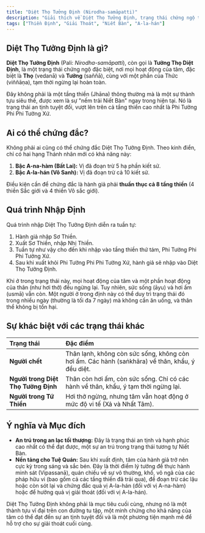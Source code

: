 ```yaml
---
title: "Diệt Thọ Tưởng Định (Nirodha-samāpatti)"
description: "Giải thích về Diệt Thọ Tưởng Định, trạng thái chứng ngộ tối thượng mà chỉ các bậc Thánh A-na-hàm và A-la-hán mới có thể đạt được."
tags: ["Thiền Định", "Giải Thoát", "Niết Bàn", "A-la-hán"]
---
```


## Diệt Thọ Tưởng Định là gì?

**Diệt Thọ Tưởng Định** (Pali: *Nirodha-samāpatti*), còn gọi là **Tưởng Thọ Diệt Định**, là một trạng thái chứng ngộ đặc biệt, nơi mọi hoạt động của tâm, đặc biệt là **Thọ** (vedanā) và **Tưởng** (saññā), cùng với một phần của Thức (viññāṇa), tạm thời ngừng lại hoàn toàn.

Đây không phải là một tầng thiền (Jhāna) thông thường mà là một sự thành tựu siêu thế, được xem là sự "nếm trải Niết Bàn" ngay trong hiện tại. Nó là trạng thái an tịnh tuyệt đối, vượt lên trên cả tầng thiền cao nhất là Phi Tưởng Phi Phi Tưởng Xứ.

## Ai có thể chứng đắc?

Không phải ai cũng có thể chứng đắc Diệt Thọ Tưởng Định. Theo kinh điển, chỉ có hai hạng Thánh nhân mới có khả năng này:
1.  **Bậc A-na-hàm (Bất Lai):** Vị đã đoạn trừ 5 hạ phần kiết sử.
2.  **Bậc A-la-hán (Vô Sanh):** Vị đã đoạn trừ cả 10 kiết sử.

Điều kiện cần để chứng đắc là hành giả phải **thuần thục cả 8 tầng thiền** (4 thiền Sắc giới và 4 thiền Vô sắc giới).

## Quá trình Nhập Định

Quá trình nhập Diệt Thọ Tưởng Định diễn ra tuần tự:
1.  Hành giả nhập Sơ Thiền.
2.  Xuất Sơ Thiền, nhập Nhị Thiền.
3.  Tuần tự như vậy cho đến khi nhập vào tầng thiền thứ tám, Phi Tưởng Phi Phi Tưởng Xứ.
4.  Sau khi xuất khỏi Phi Tưởng Phi Phi Tưởng Xứ, hành giả sẽ nhập vào Diệt Thọ Tưởng Định.

Khi ở trong trạng thái này, mọi hoạt động của tâm và một phần hoạt động của thân (như hơi thở) đều ngừng lại. Tuy nhiên, sức sống (āyu) và hơi ấm (usmā) vẫn còn. Một người ở trong định này có thể duy trì trạng thái đó trong nhiều ngày (thường là tối đa 7 ngày) mà không cần ăn uống, và thân thể không bị tổn hại.

## Sự khác biệt với các trạng thái khác

| Trạng thái | Đặc điểm |
| :--- | :--- |
| **Người chết** | Thân lạnh, không còn sức sống, không còn hơi ấm. Các hành (saṅkhāra) về thân, khẩu, ý đều diệt. |
| **Người trong Diệt Thọ Tưởng Định** | Thân còn hơi ấm, còn sức sống. Chỉ có các hành về thân, khẩu, ý tạm thời ngừng lại. |
| **Người trong Tứ Thiền** | Hơi thở ngừng, nhưng tâm vẫn hoạt động ở mức độ vi tế (Xả và Nhất Tâm). |

## Ý nghĩa và Mục đích

- **An trú trong an lạc tối thượng:** Đây là trạng thái an tịnh và hạnh phúc cao nhất có thể đạt được, một sự an trú trong trạng thái tương tự Niết Bàn.
- **Nền tảng cho Tuệ Quán:** Sau khi xuất định, tâm của hành giả trở nên cực kỳ trong sáng và sắc bén. Đây là thời điểm lý tưởng để thực hành minh sát (Vipassanā), quán chiếu về sự vô thường, khổ, vô ngã của các pháp hữu vi (bao gồm cả các tầng thiền đã trải qua), để đoạn trừ các lậu hoặc còn sót lại và chứng đắc quả vị A-la-hán (đối với vị A-na-hàm) hoặc để hưởng quả vị giải thoát (đối với vị A-la-hán).

Diệt Thọ Tưởng Định không phải là mục tiêu cuối cùng, nhưng nó là một thành tựu vĩ đại trên con đường tu tập, một minh chứng cho khả năng của tâm có thể đạt đến sự an tịnh tuyệt đối và là một phương tiện mạnh mẽ để hỗ trợ cho sự giải thoát cuối cùng.
